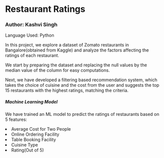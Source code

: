<h1> Restaurant Ratings </h1>
<h3> Author: Kashvi Singh </h3>

<h7> Language Used: Python </h7>
<p> In this project, we explore a dataset of Zomato restaurants in Bangalore(obtained from Kaggle) and analyze the factors affecting the ratings of each restaurant.</p>
<p> We start by preparing the dataset and replacing the null values by the median value of the column for easy computations. </p>
<p>Next, we have developed a filtering based recommendation system, which takes the choice of cuisine and the cost from the user and suggests the top 15 restaurants with the highest ratings, matching the criteria. </p>
<h5>Machine Learning Model</h5>
<p>We have trained an ML model to predict the ratings of restaurants based on 5 features:</p>
<li>Average Cost for Two People </li>
<li>Online Ordering Facility</li>
<li>Table Booking Facility</li>
<li>Cuisine Type</li>
<li>Rating(Out of 5)</li>


